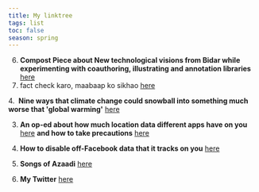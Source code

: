 ```yaml
---
title: My linktree
tags: list
toc: false
season: spring
---
```


6. **Compost Piece about New technological visions from Bidar while experimenting with coauthoring, illustrating and annotation libraries**
[here](https://one.compost.digital/fertile-technofutures-from-bidar/)
5. fact check karo, maabaap ko sikhao
[here](https://services.tattle.co.in/khoj/search)

4.  **Nine ways that climate change could snowball into something much worse that 'global warming'** 
[here](https://www.carbonbrief.org/explainer-nine-tipping-points-that-could-be-triggered-by-climate-change)

 
3. **An op-ed about how much location data different apps have on you**
[here](https://www.nytimes.com/interactive/2019/12/19/opinion/location-tracking-cell-phone.html)
 **and how to take precautions** 
[here](https://www.nytimes.com/interactive/2019/12/19/opinion/location-tracking-privacy-tips.html)

2. **How to disable off-Facebook data that it tracks on you**
[here](https://m.facebook.com/off_facebook_activity/activity_list?_rdr)

1. **Songs of Azaadi**
[here](https://www.youtube.com/playlist?list=PLrxU80wlxtw0ruWSwgs7u56LMnod5ByM8)

0. **My Twitter**
[here](www.twitter.com/micahalex_)